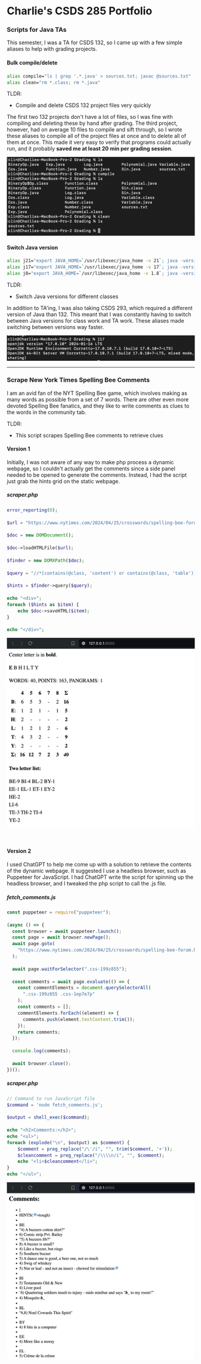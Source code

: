 # Charlie's CSDS 285 Portfolio

### Scripts for Java TAs
This semester, I was a TA for CSDS 132, so I came up with a few simple aliases to help with grading projects.

#### Bulk compile/delete
```zsh
alias compile="ls | grep '.*.java' > sources.txt; javac @sources.txt"
alias clean="rm *.class; rm *.java"
```
TLDR:
- Compile and delete CSDS 132 project files very quickly

The first two 132 projects don't have a lot of files, so I was fine with compiling and deleting these by hand after grading.  The third project, however, had on average 10 files to compile and sift through, so I wrote these aliases to compile all of the project files at once and to delete all of them at once.  This made it very easy to verify that programs could actually run, and it probably **saved me at least 20 min per grading session**.

![Compile/Clean demo](/images/grading.png)

#### Switch Java version
```zsh
alias j21="export JAVA_HOME=`/usr/libexec/java_home -v 21`; java -version"
alias j17="export JAVA_HOME=`/usr/libexec/java_home -v 17`; java -version"
alias j8="export JAVA_HOME=`/usr/libexec/java_home -v 1.8`; java -version"
```
TLDR:
- Switch Java versions for different classes

In addition to TA'ing, I was also taking CSDS 293, which required a different version of Java than 132.  This meant that I was constantly having to switch between Java versions for class work and TA work.  These aliases made switching between versions way faster.

![Switch Java version](/images/switch.png)

---

### Scrape New York Times Spelling Bee Comments
I am an avid fan of the NYT Spelling Bee game, which involves making as many words as possible from a set of 7 words.  There are other even more devoted Spelling Bee fanatics, and they like to write comments as clues to the words in the community tab.

TLDR:
- This script scrapes Spelling Bee comments to retrieve clues

#### Version 1
Initially, I was not aware of any way to make php process a dynamic webpage, so I couldn't actually get the comments since a side panel needed to be opened to generate the comments.  Instead, I had the script just grab the hints grid on the static webpage.

##### scraper.php
```php
error_reporting(0);

$url = "https://www.nytimes.com/2024/04/25/crosswords/spelling-bee-forum.html";

$doc = new DOMDocument();

$doc->loadHTMLFile($url);

$finder = new DOMXPath($doc);

$query = "//*[contains(@class, 'content') or contains(@class, 'table')]";

$hints = $finder->query($query);

echo "<div>";
foreach ($hints as $item) {
    echo $doc->saveHTML($item);
}

echo "</div>";
```

![Hints grid](images/grid.png)

<br/>

#### Version 2
I used ChatGPT to help me come up with a solution to retrieve the contents of the dynamic webpage.  It suggested I use a headless browser, such as Puppeteer for JavaScript.  I had ChatGPT write the script for spinning up the headless browser, and I tweaked the php script to call the .js file.

##### fetch_comments.js
```JavaScript
const puppeteer = require("puppeteer");

(async () => {
  const browser = await puppeteer.launch();
  const page = await browser.newPage();
  await page.goto(
    "https://www.nytimes.com/2024/04/25/crosswords/spelling-bee-forum.html#commentsContainer"
  );

  await page.waitForSelector(".css-199z855");

  const comments = await page.evaluate(() => {
    const commentElements = document.querySelectorAll(
      ".css-199z855 .css-1ep7e7p"
    );
    const comments = [];
    commentElements.forEach((element) => {
      comments.push(element.textContent.trim());
    });
    return comments;
  });

  console.log(comments);

  await browser.close();
})();
```
##### scraper.php
```php
// Command to run JavaScript file
$command = 'node fetch_comments.js';

$output = shell_exec($command);

echo "<h2>Comments:</h2>";
echo "<ul>";
foreach (explode("\n", $output) as $comment) {
    $comment = preg_replace("/\'/i", "", trim($comment, '+'));
    $cleancomment = preg_replace("/\\\\n/i", "", $comment);
    echo "<li>$cleancomment</li>";
}
echo "</ul>";
```
![Spelling Bee Hints](images/hints.png)
